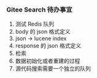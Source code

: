 ### Gitee Search 待办事宜

1. 测试 Redis 队列
2. body 的 json 格式定义
3. json -> lucene index
4. response 的 json 格式定义
5. 检索
6. 数据初始化或者重建的过程
7. 源代码搜索需要一个独立的队列